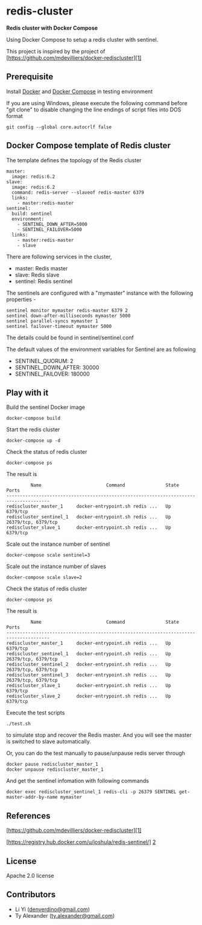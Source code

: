 # redis-cluster 
**Redis cluster with Docker Compose** 

Using Docker Compose to setup a redis cluster with sentinel.

This project is inspired by the project of [https://github.com/mdevilliers/docker-rediscluster][1]

## Prerequisite

Install [Docker][4] and [Docker Compose][3] in testing environment

If you are using Windows, please execute the following command before "git clone" to disable changing the line endings of script files into DOS format

```
git config --global core.autocrlf false
```

## Docker Compose template of Redis cluster

The template defines the topology of the Redis cluster

```
master:
  image: redis:6.2
slave:
  image: redis:6.2
  command: redis-server --slaveof redis-master 6379
  links:
    - master:redis-master
sentinel:
  build: sentinel
  environment:
    - SENTINEL_DOWN_AFTER=5000
    - SENTINEL_FAILOVER=5000    
  links:
    - master:redis-master
    - slave
```

There are following services in the cluster,

* master: Redis master
* slave:  Redis slave
* sentinel: Redis sentinel


The sentinels are configured with a "mymaster" instance with the following properties -

```
sentinel monitor mymaster redis-master 6379 2
sentinel down-after-milliseconds mymaster 5000
sentinel parallel-syncs mymaster 1
sentinel failover-timeout mymaster 5000
```

The details could be found in sentinel/sentinel.conf

The default values of the environment variables for Sentinel are as following

* SENTINEL_QUORUM: 2
* SENTINEL_DOWN_AFTER: 30000
* SENTINEL_FAILOVER: 180000



## Play with it

Build the sentinel Docker image

```
docker-compose build
```

Start the redis cluster

```
docker-compose up -d
```

Check the status of redis cluster

```
docker-compose ps
```

The result is 

```
         Name                        Command               State          Ports        
--------------------------------------------------------------------------------------
rediscluster_master_1     docker-entrypoint.sh redis ...   Up      6379/tcp            
rediscluster_sentinel_1   docker-entrypoint.sh redis ...   Up      26379/tcp, 6379/tcp 
rediscluster_slave_1      docker-entrypoint.sh redis ...   Up      6379/tcp     
```

Scale out the instance number of sentinel

```
docker-compose scale sentinel=3
```

Scale out the instance number of slaves

```
docker-compose scale slave=2
```

Check the status of redis cluster

```
docker-compose ps
```

The result is 

```
         Name                        Command               State          Ports        
--------------------------------------------------------------------------------------
rediscluster_master_1     docker-entrypoint.sh redis ...   Up      6379/tcp            
rediscluster_sentinel_1   docker-entrypoint.sh redis ...   Up      26379/tcp, 6379/tcp 
rediscluster_sentinel_2   docker-entrypoint.sh redis ...   Up      26379/tcp, 6379/tcp 
rediscluster_sentinel_3   docker-entrypoint.sh redis ...   Up      26379/tcp, 6379/tcp 
rediscluster_slave_1      docker-entrypoint.sh redis ...   Up      6379/tcp            
rediscluster_slave_2      docker-entrypoint.sh redis ...   Up      6379/tcp            
```

Execute the test scripts
```
./test.sh
```
to simulate stop and recover the Redis master. And you will see the master is switched to slave automatically. 

Or, you can do the test manually to pause/unpause redis server through

```
docker pause rediscluster_master_1
docker unpause rediscluster_master_1
```
And get the sentinel infomation with following commands

```
docker exec rediscluster_sentinel_1 redis-cli -p 26379 SENTINEL get-master-addr-by-name mymaster
```

## References

[https://github.com/mdevilliers/docker-rediscluster][1]

[https://registry.hub.docker.com/u/joshula/redis-sentinel/] [2]

[1]: https://github.com/mdevilliers/docker-rediscluster
[2]: https://registry.hub.docker.com/u/joshula/redis-sentinel/
[3]: https://docs.docker.com/compose/
[4]: https://www.docker.com

## License

Apache 2.0 license 

## Contributors

* Li Yi (<denverdino@gmail.com>)
* Ty Alexander (<ty.alexander@gmail.com>)

